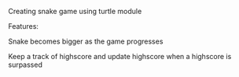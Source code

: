 Creating snake game using turtle module


Features:

Snake becomes bigger as the game progresses

Keep a track of highscore and update highscore when a highscore is surpassed

